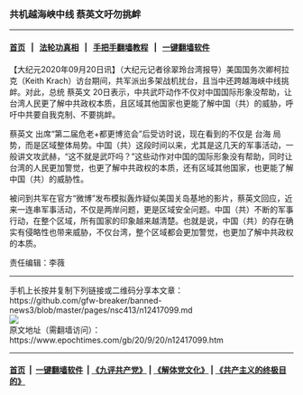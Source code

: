 ### 共机越海峡中线 蔡英文吁勿挑衅
------------------------

#### [首页](https://github.com/gfw-breaker/banned-news3/blob/master/README.md) &nbsp;&nbsp;|&nbsp;&nbsp; [法轮功真相](https://github.com/begood0513/basic/blob/master/README.md)  &nbsp;&nbsp;|&nbsp;&nbsp; [手把手翻墙教程](https://github.com/gfw-breaker/guides/wiki)  &nbsp;&nbsp;|&nbsp;&nbsp; [一键翻墙软件](https://github.com/gfw-breaker/nogfw/blob/master/README.md)  



<div><p>
 【大纪元2020年09月20日讯】（大纪元记者徐翠玲台湾报导）美国国务次卿柯拉克（Keith Krach）访台期间，共军派出多架战机扰台，且当中还跨越海峡中线挑衅。对此，总统
 <ok href="https://www.epochtimes.com/gb/tag/%E8%94%A1%E8%8B%B1%E6%96%87.html">
  蔡英文
 </ok>
 20日表示，中共武吓动作不仅对中国国际形象没帮助，让台湾人民更了解中共政权本质，且区域其他国家也更能了解中国（共）的威胁，呼吁中共要自我克制、不要挑衅。
</p>
<p>
 <ok href="https://www.epochtimes.com/gb/tag/%E8%94%A1%E8%8B%B1%E6%96%87.html">
  蔡英文
 </ok>
 出席“第二届危老+都更博览会”后受访时说，现在看到的不仅是
 <ok href="https://www.epochtimes.com/gb/tag/%E5%8F%B0%E6%B5%B7.html">
  台海
 </ok>
 局势，而是区域整体局势。中国（共）这段时间以来，尤其是这几天的军事活动，一般讲文攻武赫，“这不就是武吓吗？”这些动作对中国的国际形象没有帮助，同时让台湾的人民更加警觉，也更了解中共政权的本质，还有区域其他国家，也更能了解中国（共）的威胁性。
</p>
<p>
 被问到共军在官方“微博”发布模拟轰炸疑似美国关岛基地的影片，蔡英文回应，近来一连串军事活动，不仅是两岸问题，更是区域安全问题。中国（共）不断的军事行动，在整个区域，所有国家的印象越来越清楚。也就是说，中国（共）的存在确实有侵略性也带来威胁，不仅台湾，整个区域都会更加警觉，也更加了解中共政权的本质。
</p>
<p>
 责任编辑：李薇
</p>
</div>
<hr/>
手机上长按并复制下列链接或二维码分享本文章：<br/>
https://github.com/gfw-breaker/banned-news3/blob/master/pages/nsc413/n12417099.md <br/>
<a href='https://github.com/gfw-breaker/banned-news3/blob/master/pages/nsc413/n12417099.md'><img src='https://github.com/gfw-breaker/banned-news3/blob/master/pages/nsc413/n12417099.md.png'/></a> <br/>
原文地址（需翻墙访问）：https://www.epochtimes.com/gb/20/9/20/n12417099.htm


------------------------
#### [首页](https://github.com/gfw-breaker/banned-news3/blob/master/README.md) &nbsp;|&nbsp; [一键翻墙软件](https://github.com/gfw-breaker/nogfw/blob/master/README.md) &nbsp;| [《九评共产党》](https://github.com/gfw-breaker/9ping.md/blob/master/README.md#九评之一评共产党是什么) | [《解体党文化》](https://github.com/gfw-breaker/jtdwh.md/blob/master/README.md) | [《共产主义的终极目的》](https://github.com/gfw-breaker/gczydzjmd.md/blob/master/README.md)


<img src='http://gfw-breaker.win/banned-news3/pages/nsc413/n12417099.md' width='0px' height='0px'/>